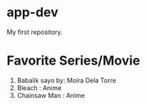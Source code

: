 # app-dev
My first repository.

# Favorite Series/Movie
1. Babalik sayo by: Moira Dela Torre
2. Bleach : Anime
3. Chainsaw Man : Anime
